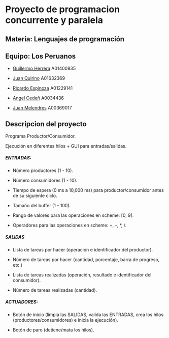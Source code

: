 # Proyecto de programacion concurrente y paralela

## Materia: Lenguajes de programación

## Equipo: Los Peruanos

- [Guillermo Herrera](https://github.com/memoherreraacosta/) A01400835

- [Juan Quirino](https://github.com/QuirinoC) A01632369

- [Ricardo Espinoza](https://github.com/Ricardope3) A01229141

- [Angel Cedeñ](https://github.com/Angeljcc102) A0034436

- [Juan Melendres](https://github.com/JuanMelendres) A00369017

## Descripcion del proyecto

Programa Productor/Consumidor.

Ejecución en diferentes hilos + GUI para entradas/salidas.

##### ENTRADAS:

- Número productores (1 - 10).

- Número consumidores (1 - 10).

- Tiempo de espera (0 ms a 10,000 ms) para productor/consumidor antes de su siguiente ciclo.

- Tamaño del buffer (1 - 100).

- Rango de valores para las operaciones en scheme: [0, 9].

- Operadores para las operaciones en scheme: +, -, *, /.

##### SALIDAS

- Lista de tareas por hacer (operación e identificador del productor).

- Número de tareas por hacer (cantidad, porcentaje, barra de progreso, etc.)

- Lista de tareas realizadas (operación, resultado e identificador del consumidor).

- Número de tareas realizadas (cantidad).

##### ACTUADORES:

 - Botón de inicio (limpia las SALIDAS, valida las ENTRADAS, crea los hilos (productores/consumidores) e inicia la ejecución).

- Botón de paro (detiene/mata los hilos).

